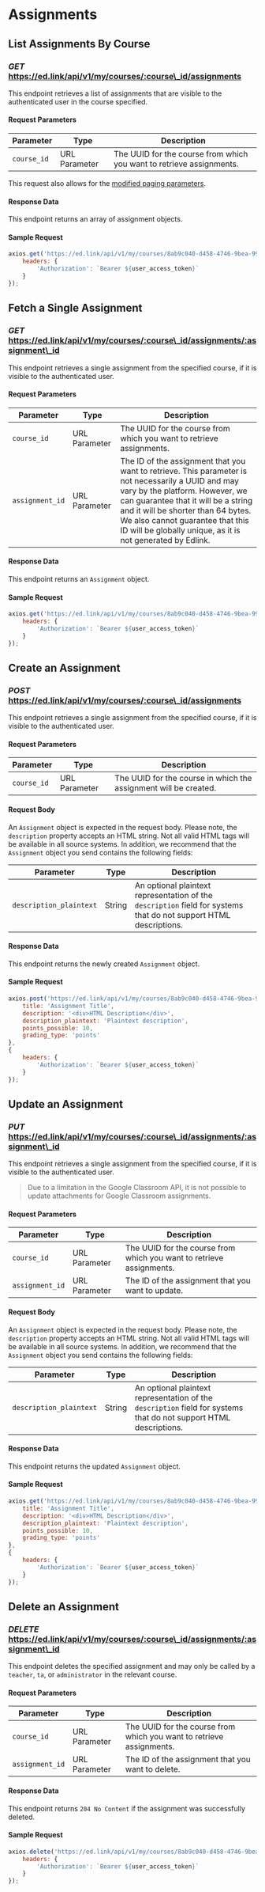 # Assignments

## List Assignments By Course
### *GET* https://ed.link/api/v1/my/courses/:course\_id/assignments

This endpoint retrieves a list of assignments that are visible to the authenticated user in the course specified.

#### Request Parameters

| Parameter   | Type          | Description                                                          |
|-------------|---------------|----------------------------------------------------------------------|
| `course_id` | URL Parameter | The UUID for the course from which you want to retrieve assignments. |

This request also allows for the [modified paging parameters](/docs/guides/v1.0/paginated-requests).

#### Response Data

This endpoint returns an array of assignment objects.

#### Sample Request

```javascript
axios.get('https://ed.link/api/v1/my/courses/8ab9c040-d458-4746-9bea-99f4b5066f17/assignments', {
    headers: {
        'Authorization': `Bearer ${user_access_token}`
    }
});
```

## Fetch a Single Assignment
### *GET* https://ed.link/api/v1/my/courses/:course\_id/assignments/:assignment\_id

This endpoint retrieves a single assignment from the specified course, if it is visible to the authenticated user.

#### Request Parameters

| Parameter | Type | Description |
|---|---|---|
| `course_id` | URL Parameter | The UUID for the course from which you want to retrieve assignments. |
| `assignment_id` | URL Parameter | The ID of the assignment that you want to retrieve. This parameter is not necessarily a UUID and may vary by the platform. However, we can guarantee that it will be a string and it will be shorter than 64 bytes. We also cannot guarantee that this ID will be globally unique, as it is not generated by Edlink. |

#### Response Data

This endpoint returns an `Assignment` object.

#### Sample Request

``` javascript
axios.get('https://ed.link/api/v1/my/courses/8ab9c040-d458-4746-9bea-99f4b5066f17/assignments/74de393e-a5bc-43ee-b431-7826dfc59300', {
    headers: {
        'Authorization': `Bearer ${user_access_token}`
    }
});
```

## Create an Assignment
### *POST* https://ed.link/api/v1/my/courses/:course\_id/assignments

This endpoint retrieves a single assignment from the specified course, if it is visible to the authenticated user.

#### Request Parameters

| Parameter | Type | Description |
|---|---|---|
| `course_id` | URL Parameter | The UUID for the course in which the assignment will be created. |

#### Request Body

An `Assignment` object is expected in the request body. Please note, the `description` property accepts an HTML string. Not all valid HTML tags will be available in all source systems. In addition, we recommend that the `Assignment` object you send contains the following fields:

| Parameter | Type | Description |
|---|---|---|
| `description_plaintext` | String | An optional plaintext representation of the `description` field for systems that do not support HTML descriptions. |

#### Response Data

This endpoint returns the newly created `Assignment` object.

#### Sample Request

``` javascript
axios.post('https://ed.link/api/v1/my/courses/8ab9c040-d458-4746-9bea-99f4b5066f17/assignments', {
    title: 'Assignment Title',
    description: '<div>HTML Description</div>',
    description_plaintext: 'Plaintext description',
    points_possible: 10,
    grading_type: 'points'
},
{
    headers: {
        'Authorization': `Bearer ${user_access_token}`
    }
});
```

## Update an Assignment
### *PUT* https://ed.link/api/v1/my/courses/:course\_id/assignments/:assignment\_id

This endpoint retrieves a single assignment from the specified course, if it is visible to the authenticated user.

> Due to a limitation in the Google Classroom API, it is not possible to update attachments for Google Classroom assignments.

#### Request Parameters

| Parameter | Type | Description |
|---|---|---|
| `course_id` | URL Parameter | The UUID for the course from which you want to retrieve assignments. |
| `assignment_id` | URL Parameter | The ID of the assignment that you want to update. |

#### Request Body

An `Assignment` object is expected in the request body. Please note, the `description` property accepts an HTML string. Not all valid HTML tags will be available in all source systems. In addition, we recommend that the `Assignment` object you send contains the following fields:

| Parameter | Type | Description |
|---|---|---|
| `description_plaintext` | String | An optional plaintext representation of the `description` field for systems that do not support HTML descriptions. |

#### Response Data

This endpoint returns the updated `Assignment` object.

#### Sample Request

``` javascript
axios.get('https://ed.link/api/v1/my/courses/8ab9c040-d458-4746-9bea-99f4b5066f17/assignments/74de393e-a5bc-43ee-b431-7826dfc59300', {
    title: 'Assignment Title',
    description: '<div>HTML Description</div>',
    description_plaintext: 'Plaintext description',
    points_possible: 10,
    grading_type: 'points'
},
{
    headers: {
        'Authorization': `Bearer ${user_access_token}`
    }
});
```

## Delete an Assignment
### *DELETE* https://ed.link/api/v1/my/courses/:course\_id/assignments/:assignment\_id

This endpoint deletes the specified assignment and may only be called by a `teacher`, `ta`, or `administrator` in the relevant course.

#### Request Parameters

| Parameter | Type | Description |
|---|---|---|
| `course_id` | URL Parameter | The UUID for the course from which you want to retrieve assignments. |
| `assignment_id` | URL Parameter | The ID of the assignment that you want to delete. |

#### Response Data

This endpoint returns `204 No Content` if the assignment was successfully deleted.

#### Sample Request

``` javascript
axios.delete('https://ed.link/api/v1/my/courses/8ab9c040-d458-4746-9bea-99f4b5066f17/assignments/74de393e-a5bc-43ee-b431-7826dfc59300', {
    headers: {
        'Authorization': `Bearer ${user_access_token}`
    }
});
```
